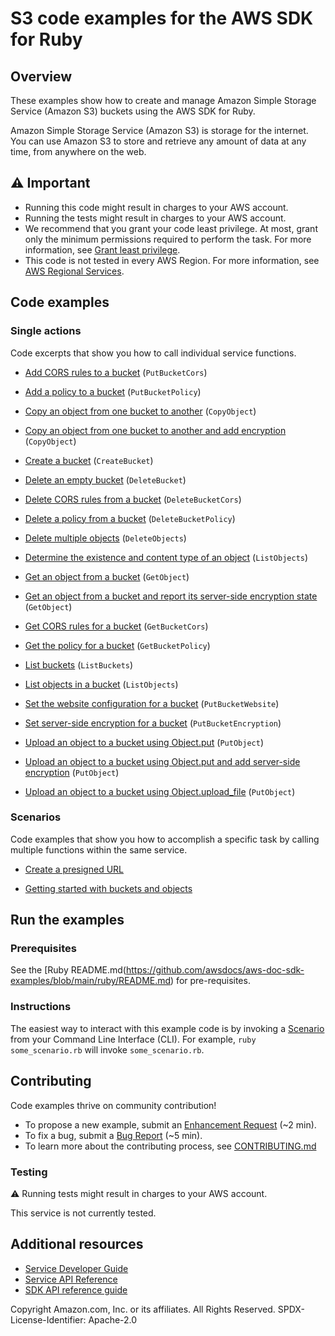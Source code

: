 # S3 code examples for the AWS SDK for Ruby
## Overview
These examples show how to create and manage Amazon Simple Storage Service (Amazon S3) buckets using the AWS SDK for Ruby.

Amazon Simple Storage Service (Amazon S3) is storage for the internet. You can use Amazon S3 to store and retrieve any amount of data at any time, from anywhere on the web.

## ⚠️ Important
* Running this code might result in charges to your AWS account. 
* Running the tests might result in charges to your AWS account.
* We recommend that you grant your code least privilege. At most, grant only the minimum permissions required to perform the task. For more information, see [Grant least privilege](https://docs.aws.amazon.com/IAM/latest/UserGuide/best-practices.html#grant-least-privilege). 
* This code is not tested in every AWS Region. For more information, see [AWS Regional Services](https://aws.amazon.com/about-aws/global-infrastructure/regional-product-services).

## Code examples

### Single actions
Code excerpts that show you how to call individual service functions.

* [Add CORS rules to a bucket](bucket_cors.rb) (`PutBucketCors`)

* [Add a policy to a bucket](bucket_policy.rb) (`PutBucketPolicy`)

* [Copy an object from one bucket to another](object_copy.rb) (`CopyObject`)

* [Copy an object from one bucket to another and add encryption](object_copy_encrypt.rb) (`CopyObject`)

* [Create a bucket](bucket_create.rb) (`CreateBucket`)

* [Delete an empty bucket](scenario_getting_started.rb) (`DeleteBucket`)

* [Delete CORS rules from a bucket](bucket_cors.rb) (`DeleteBucketCors`)

* [Delete a policy from a bucket](bucket_policy.rb) (`DeleteBucketPolicy`)

* [Delete multiple objects](scenario_getting_started.rb) (`DeleteObjects`)

* [Determine the existence and content type of an object](object_exists.rb) (`ListObjects`)

* [Get an object from a bucket](object_get.rb) (`GetObject`)

* [Get an object from a bucket and report its server-side encryption state](object_get_encryption.rb) (`GetObject`)

* [Get CORS rules for a bucket](bucket_cors.rb) (`GetBucketCors`)

* [Get the policy for a bucket](bucket_policy.rb) (`GetBucketPolicy`)

* [List buckets](bucket_list.rb) (`ListBuckets`)

* [List objects in a bucket](bucket_list_objects.rb) (`ListObjects`)

* [Set the website configuration for a bucket](bucket_put_website.rb) (`PutBucketWebsite`)

* [Set server-side encryption for a bucket](bucket_put_encryption.rb) (`PutBucketEncryption`)

* [Upload an object to a bucket using Object.put](object_put.rb) (`PutObject`)

* [Upload an object to a bucket using Object.put and add server-side encryption](object_put_sse.rb) (`PutObject`)

* [Upload an object to a bucket using Object.upload_file](object_put.rb) (`PutObject`)



### Scenarios
Code examples that show you how to accomplish a specific task by calling multiple functions within the same service.

* [Create a presigned URL](object_presigned_url_upload.rb)

* [Getting started with buckets and objects](scenario_getting_started.rb)





## Run the examples

### Prerequisites

See the [Ruby README.md(https://github.com/awsdocs/aws-doc-sdk-examples/blob/main/ruby/README.md) for pre-requisites.

### Instructions
The easiest way to interact with this example code is by invoking a [Scenario](#Scenarios) from your Command Line Interface (CLI). For example, `ruby some_scenario.rb` will invoke `some_scenario.rb`.

## Contributing
Code examples thrive on community contribution!

* To propose a new example, submit an [Enhancement Request](https://github.com/awsdocs/aws-doc-sdk-examples/issues/new?assignees=octocat&labels=type%2Fenhancement&template=enhancement.yaml&title=%5BEnhancement%5D%3A+%3CDESCRIPTIVE+TITLE+HERE%3E) (~2 min).
* To fix a bug, submit a [Bug Report](https://github.com/awsdocs/aws-doc-sdk-examples/issues/new?assignees=octocat&labels=type%2Fbug&template=bug.yaml&title=%5BBug%5D%3A+%3CDESCRIPTIVE+TITLE+HERE%3E) (~5 min).
* To learn more about the contributing process, see [CONTRIBUTING.md](../../../CONTRIBUTING.md)
### Testing
⚠️ Running tests might result in charges to your AWS account.

This service is not currently tested.

## Additional resources
* [Service Developer Guide](https://docs.aws.amazon.com/sdk-for-ruby/v3/developer-guide/welcome.html)
* [Service API Reference](https://docs.aws.amazon.com/sdk-for-ruby/v3/api/)
* [SDK API reference guide](https://aws.amazon.com/developer/language/ruby/)

Copyright Amazon.com, Inc. or its affiliates. All Rights Reserved. SPDX-License-Identifier: Apache-2.0
